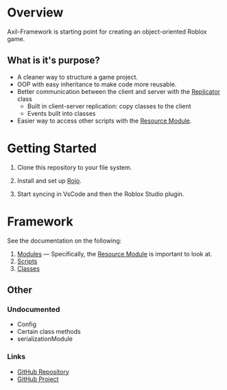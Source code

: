 # Overview

Axil-Framework is starting point for creating an object-oriented Roblox game.

## What is it's purpose?
- A cleaner way to structure a game project. 
- OOP with easy inheritance to make code more reusable.
- Better communication between the client and server with the [Replicator](Axil-Framework/Classes/Replicator.md) class
  - Built in client-server replication: copy classes to the client
  - Events built into classes
- Easier way to access other scripts with the [Resource Module](Axil-Framework/Modules/ResourceModule.md).

# Getting Started

1. Clone this repository to your file system.

2. Install and set up [Rojo](https://rojo.space/docs/v7/getting-started/installation/).

3. Start syncing in VsCode and then the Roblox Studio plugin.

# Framework

See the documentation on the following:
1. [Modules](Modules/Index.md) — Specifically, the [Resource Module](Axil-Framework/Modules/ResourceModule.md) is important to look at.
1. [Scripts](Scripts.md)
2. [Classes](Classes/Index.md)

## Other

### Undocumented
- Config
- Certain class methods
- serializationModule

### Links
- [GitHub Repository](https://github.com/AusziStudios/Axil-Framework)
- [GitHub Project](https://github.com/orgs/AusziStudios/projects/13)